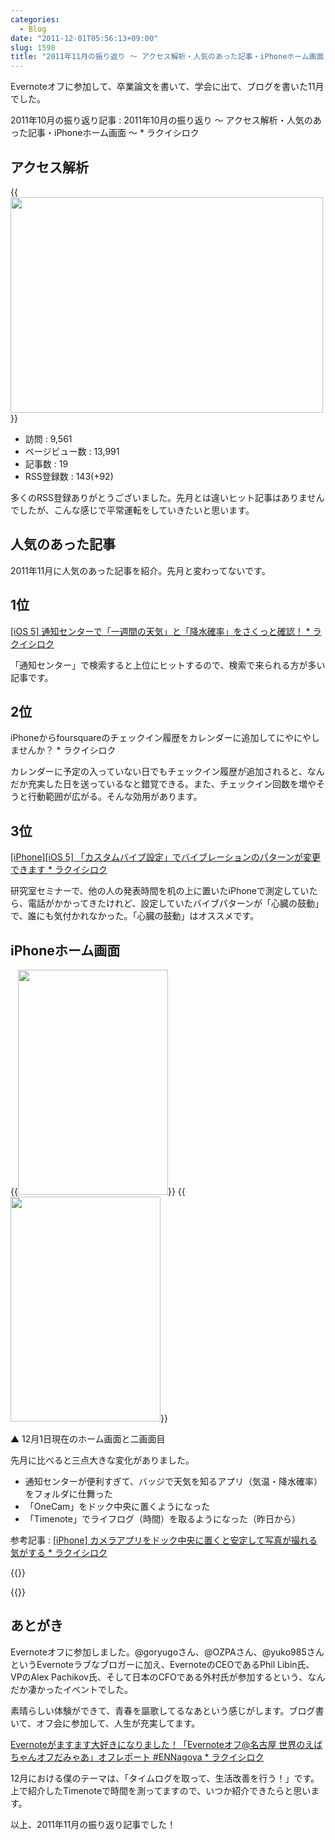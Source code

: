 ```yaml
---
categories:
  - Blog
date: "2011-12-01T05:56:13+09:00"
slug: 1598
title: "2011年11月の振り返り 〜 アクセス解析・人気のあった記事・iPhoneホーム画面 〜"
---
```


Evernoteオフに参加して、卒業論文を書いて、学会に出て、ブログを書いた11月でした。

2011年10月の振り返り記事 : 2011年10月の振り返り 〜 アクセス解析・人気のあった記事・iPhoneホーム画面 〜 * ラクイシロク

## アクセス解析

{{<img alt="" src="/images/2011/12/1598_1.png" width="500" height="345">}}

* 訪問 : 9,561
* ページビュー数 : 13,991
* 記事数 : 19
* RSS登録数 : 143(+92)

多くのRSS登録ありがとうございました。先月とは違いヒット記事はありませんでしたが、こんな感じで平常運転をしていきたいと思います。

## 人気のあった記事

2011年11月に人気のあった記事を紹介。先月と変わってないです。

## 1位

[[iOS 5] 通知センターで「一週間の天気」と「降水確率」をさくっと確認！ * ラクイシロク](http://rakuishi.com/archives/921/)

「通知センター」で検索すると上位にヒットするので、検索で来られる方が多い記事です。

## 2位

iPhoneからfoursquareのチェックイン履歴をカレンダーに追加してにやにやしませんか？ * ラクイシロク

カレンダーに予定の入っていない日でもチェックイン履歴が追加されると、なんだか充実した日を送っているなと錯覚できる。また、チェックイン回数を増やそうと行動範囲が広がる。そんな効用があります。

## 3位

[[iPhone][iOS 5] 「カスタムバイブ設定」でバイブレーションのパターンが変更できます * ラクイシロク](http://rakuishi.com/archives/957/)

研究室セミナーで、他の人の発表時間を机の上に置いたiPhoneで測定していたら、電話がかかってきたけれど、設定していたバイブパターンが「心臓の鼓動」で、誰にも気付かれなかった。「心臓の鼓動」はオススメです。

## iPhoneホーム画面

{{<img alt="" src="/images/2011/12/1598_2.png" width="240" height="360">}} {{<img alt="" src="/images/2011/12/1598_3.png" width="240" height="360">}}

▲ 12月1日現在のホーム画面と二画面目

先月に比べると三点大きな変化がありました。

* 通知センターが便利すぎて、バッジで天気を知るアプリ（気温・降水確率）をフォルダに仕舞った
* 「OneCam」をドック中央に置くようになった
* 「Timenote」でライフログ（時間）を取るようになった（昨日から）

参考記事 : [[iPhone] カメラアプリをドック中央に置くと安定して写真が撮れる気がする * ラクイシロク](http://rakuishi.com/archives/1438/)

{{<app id="422845617" title="OneCam[連写,静音,ジオタグ] 2.5.1（￥170）" src="http://a3.mzstatic.com/us/r1000/084/Purple/f7/ee/21/mzl.abglnukj.100x100-75.png">}}

{{<app id="439176506" title="Timenote 1.7（￥85）" src="http://a5.mzstatic.com/us/r1000/064/Purple/15/26/20/mzl.ijwvakkx.100x100-75.png">}}

## あとがき

Evernoteオフに参加しました。@goryugoさん、@OZPAさん、@yuko985さんというEvernoteラブなブロガーに加え、EvernoteのCEOであるPhil Libin氏、VPのAlex Pachikov氏、そして日本のCFOである外村氏が参加するという、なんだか凄かったイベントでした。

素晴らしい体験ができて、青春を謳歌してるなあという感じがします。ブログ書いて、オフ会に参加して、人生が充実してます。

[Evernoteがますます大好きになりました！「Evernoteオフ@名古屋 世界のえばちゃんオフだみゃあ」オフレポート #ENNagoya * ラクイシロク](http://rakuishi.com/archives/1288/)

12月における僕のテーマは、「タイムログを取って、生活改善を行う！」です。上で紹介したTimenoteで時間を測ってますので、いつか紹介できたらと思います。

以上、2011年11月の振り返り記事でした！
